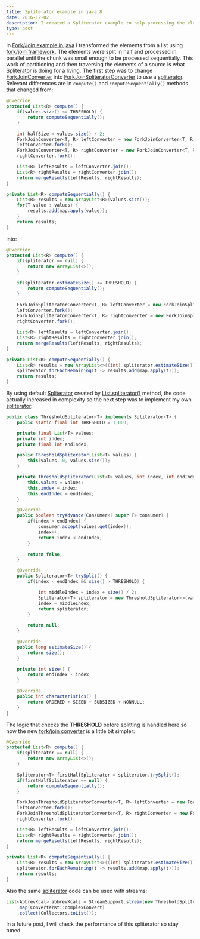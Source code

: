 ```yaml
---
title: Spliterator example in java 8
date: 2016-12-02
description: I created a Spliterator example to help processing the elements from a list.
type: post
---
```


In [Fork/Join example in java][fork-join-example-java] I transformed the elements from a list using [fork/join framework][forkjoin-javadoc]. The elements were split in half and processed in parallel until the chunk was small enough to be processed sequentially. This work of partitioning and then traversing the elements of a source is what [Spliterator][spliterator-javadoc] is doing for a living. The first step was to change [ForkJoinConverter][ForkJoinConverter-espressoprogrammer] into [ForkJoinSpliteratorConverter][ForkJoinSpliteratorConverter-espressoprogrammer] to use a [spliterator][spliterator-javadoc]. Relevant differences are in `compute()` and `computeSequentially()` methods that changed from:

```java
@Override
protected List<R> compute() {
    if(values.size() <= THRESHOLD) {
        return computeSequentially();
    }

    int halfSize = values.size() / 2;
    ForkJoinConverter<T, R> leftConverter = new ForkJoinConverter<T, R>(values.subList(0, halfSize), map);
    leftConverter.fork();
    ForkJoinConverter<T, R> rightConverter = new ForkJoinConverter<T, R>(values.subList(halfSize, values.size()), map);
    rightConverter.fork();

    List<R> leftResults = leftConverter.join();
    List<R> rightResults = rightConverter.join();
    return mergeResults(leftResults, rightResults);
}

private List<R> computeSequentially() {
    List<R> results = new ArrayList<R>(values.size());
    for(T value : values) {
        results.add(map.apply(value));
    }
    return results;
}
```

into:

```java
@Override
protected List<R> compute() {
    if(spliterator == null) {
        return new ArrayList<>();
    }

    if(spliterator.estimateSize() <= THRESHOLD) {
        return computeSequentially();
    }

    ForkJoinSpliteratorConverter<T, R> leftConverter = new ForkJoinSpliteratorConverter<T, R>(spliterator.trySplit(), map);
    leftConverter.fork();
    ForkJoinSpliteratorConverter<T, R> rightConverter = new ForkJoinSpliteratorConverter<T, R>(spliterator, map);
    rightConverter.fork();

    List<R> leftResults = leftConverter.join();
    List<R> rightResults = rightConverter.join();
    return mergeResults(leftResults, rightResults);
}

private List<R> computeSequentially() {
    List<R> results = new ArrayList<>((int) spliterator.estimateSize());
    spliterator.forEachRemaining(t -> results.add(map.apply(t)));
    return results;
}
```

By using default [Spliterator][spliterator-javadoc] created by [List.spliterator()][list-spliterator-javadoc] method, the code actually increased in complexity so the next step was to implement my own [spliterator][ThresholdSpliterator-espressoprogrammer]:

```java
public class ThresholdSpliterator<T> implements Spliterator<T> {
    public static final int THRESHOLD = 1_000;

    private final List<T> values;
    private int index;
    private final int endIndex;

    public ThresholdSpliterator(List<T> values) {
        this(values, 0, values.size());
    }

    private ThresholdSpliterator(List<T> values, int index, int endIndex) {
        this.values = values;
        this.index = index;
        this.endIndex = endIndex;
    }

    @Override
    public boolean tryAdvance(Consumer<? super T> consumer) {
        if(index < endIndex) {
            consumer.accept(values.get(index));
            index++;
            return index < endIndex;
        }

        return false;
    }

    @Override
    public Spliterator<T> trySplit() {
        if(index < endIndex && size() > THRESHOLD) {

            int middleIndex = index + size() / 2;
            Spliterator<T> spliterator = new ThresholdSpliterator<>(values, index, middleIndex);
            index = middleIndex;
            return spliterator;
        }

        return null;
    }

    @Override
    public long estimateSize() {
        return size();
    }

    private int size() {
        return endIndex - index;
    }

    @Override
    public int characteristics() {
        return ORDERED + SIZED + SUBSIZED + NONNULL;
    }
}
```

The logic that checks the **THRESHOLD** before splitting is handled here so now the new [fork/join converter][ForkJoinThresholdSpliteratorConverter-espressoprogrammer] is a little bit simpler:

```java
@Override
protected List<R> compute() {
    if(spliterator == null) {
        return new ArrayList<>();
    }

    Spliterator<T> firstHalfSpliterator = spliterator.trySplit();
    if(firstHalfSpliterator == null) {
        return computeSequentially();
    }

    ForkJoinThresholdSpliteratorConverter<T, R> leftConverter = new ForkJoinThresholdSpliteratorConverter<>(firstHalfSpliterator, map);
    leftConverter.fork();
    ForkJoinThresholdSpliteratorConverter<T, R> rightConverter = new ForkJoinThresholdSpliteratorConverter<>(spliterator, map);
    rightConverter.fork();

    List<R> leftResults = leftConverter.join();
    List<R> rightResults = rightConverter.join();
    return mergeResults(leftResults, rightResults);
}

private List<R> computeSequentially() {
    List<R> results = new ArrayList<>((int) spliterator.estimateSize());
    spliterator.forEachRemaining(t -> results.add(map.apply(t)));
    return results;
}
```

Also the same [spliterator][ThresholdSpliterator-espressoprogrammer] code can be used with streams:

```java
List<AbbrevKcal> abbrevKcals = StreamSupport.stream(new ThresholdSpliterator<>(abbrevs), true)
    .map(ConverterKt::complexConvert)
    .collect(Collectors.toList());

```

In a future post, I will check the performance of this spliterator so stay tuned.

[fork-join-example-java]: /fork-join-example-java
[forkjoin-javadoc]: https://docs.oracle.com/javase/tutorial/essential/concurrency/forkjoin.html
[spliterator-javadoc]: https://docs.oracle.com/javase/8/docs/api/java/util/Spliterator.html
[ForkJoinConverter-espressoprogrammer]: https://github.com/vasileboris/espressoprogrammer/blob/master/foods-composition/src/main/java/com/espressoprogrammer/foodscomposition/converter/ForkJoinConverter.java
[ForkJoinSpliteratorConverter-espressoprogrammer]: https://github.com/vasileboris/espressoprogrammer/blob/master/foods-composition/src/main/java/com/espressoprogrammer/foodscomposition/converter/ForkJoinSpliteratorConverter.java
[list-spliterator-javadoc]: https://docs.oracle.com/javase/8/docs/api/java/util/List.html#spliterator--
[ThresholdSpliterator-espressoprogrammer]: https://github.com/vasileboris/espressoprogrammer/blob/master/foods-composition/src/main/java/com/espressoprogrammer/foodscomposition/converter/ThresholdSpliterator.java
[ForkJoinThresholdSpliteratorConverter-espressoprogrammer]: https://github.com/vasileboris/espressoprogrammer/blob/master/foods-composition/src/main/java/com/espressoprogrammer/foodscomposition/converter/ForkJoinThresholdSpliteratorConverter.java
